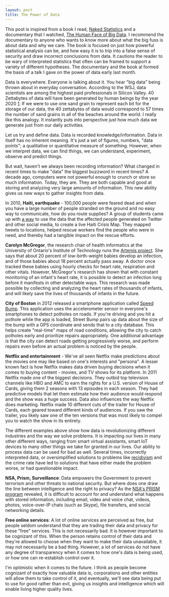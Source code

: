 ```yaml
---
layout: post
title: The Power of Data
---
```


This post is inspired from a book I read, [Naked Statistics](http://books.wwnorton.com/books/Naked-Statistics/) and a documentary that I watched, [The Human Face of Big Data](http://www.imdb.com/title/tt3312100/). I recommend the documentary to anyone who wants to know more about what the big fuss is about data and why we care. The book is focused on just how powerful statistical analysis can be, and how easy it is to trip into a false sense of security and draw incorrect conclusions from data. It cautions the reader to be wary of interpreted statistics that often can be framed to support a variety of different hypotheses. The documentary and the book al formed the basis of a talk I gave on the power of data early last month.

Data is everywhere. Everyone is talking about it. You hear "big data" being thrown about in everyday conversation. According to the WSJ, data scientists are among the highest paid professionals in Silicon Valley. 40 Zettabytes of data will have been generated by human beings by the year 2020 [1](http://www.computerworld.com/article/2493701/data-center/by-2020--there-will-be-5-200-gb-of-data-for-every-person-on-earth.html). If we were to use one sand grain to represent each bit for the storage of our data, the 40 zettabytes of data would correspond to 57 times the number of sand grains in all of the beaches around the world. I really like this analogy. It instantly puts into perspective just how much data we generate just from our daily activities.

Let us try and define data. Data is recorded knowledge/information. 
Data in itself has no inherent meaning. It's just a set of figures, numbers, "data points"; a qualitative or quantitative measure of something. However, when we interpret data, we can find things, we can understand, experiment, observe and predict things.

But wait, haven't we always been recording information? What changed in recent times to make "data" the biggest buzzword in recent times? A decade ago, computers were not powerful enough to crunch or store so much information. Today, they are. They are both capable and good at storing and analyzing very large amounts of information. This new ability gives us new ways to gather insights from data.

In 2010, **Haiti, earthquake** - 100,000 people were feared dead and when you have a large number of people stranded on the ground and no easy way to communicate, how do you route supplies? A group of students came up with [a way](http://voices.nationalgeographic.com/2012/07/02/crisis-mapping-haiti/) to use the data that the affected people generated on Twitter and other social media, to create a live Haiti Crisis Map. They mapped tweets to locations, helped rescue workers find the people who were in need, and thereby had a tangible impact on the rescue efforts. 

**Carolyn McGregor**, the research chair of health informatics at the University of Ontario's Institute of Technology runs the [Artemis project](https://www.australiaunlimited.com/technology/big-data-saving-lives). She says that about 20 percent of low-birth-weight babies develop an infection, and of those babies about 18 percent actually pass away. A doctor once tracked these babies using hourly checks for heart rate, respiration and other vitals. However, McGregor's research has shown that with constant monitoring of an infant's heart rate, it is possible to detect an infection long before it manifests in other detectable ways. This research was made possible by collecting and analyzing the heart rates of thousands of infants, and will likely save the lives of thousands of infants in the future.

**City of Boston** in 2012 released a smartphone application called [Speed Bump](http://www.cnn.com/2012/02/16/tech/street-bump-app-detects-potholes-tells-city-officials/index.html). This application uses the accelerometer sensor in everyone's smartphones to detect potholes on roads. If you're driving and you hit a pothole while the app is loaded, Street Bump pairs up data about the size of the bump with a GPS coordinate and sends that to a city database. This helps create "real-time" maps of road conditions, allowing the city to catch potholes early and prioritize repairs appropriately. One additional advantage is that the city can detect roads getting progressively worse, and perform repairs even before an actual problem is noticed by the people. 

**Netflix and entertainment** - We've all seen Netflix make predictions about the movies one may like based on one's interests and "persona". A lesser known fact is how Netflix makes data driven buying decisions when it comes to buying content - movies, and TV shows for its platform. In 2011 Netflix made one of the biggest decisions. They outbid top television channels like HBO and AMC to earn the rights for a U.S. version of House of Cards, giving them 2 seasons with 13 episodes in each season. They had predictive models that let them estimate how their audience would respond and the show was a huge success. Data also influences the way Netflix does marketing. Netflix made 10 different cuts of the trailer for House of Cards, each geared toward different kinds of audiences. If you saw the trailer, you likely saw one of the ten versions that was most likely to compel you to watch the show in its entirety.

The different examples above show how data is revolutionizing different industries and the way we solve problems. It is impacting our lives in many other different ways, ranging from smart virtual assistants, smart IoT devices to many other things we take for granted in our lives. Our ability to process data can be used for bad as well. Several times, incorrectly interpreted data, or oversimplified solutions to problems like [recidivism](https://www.washingtonpost.com/opinions/big-data-may-be-reinforcing-racial-bias-in-the-criminal-justice-system/2017/02/10/d63de518-ee3a-11e6-9973-c5efb7ccfb0d_story.html) and the crime rate have led to solutions that have either made the problem worse, or had questionable impact. 

**NSA, Prism, Surveillance**: Data empowers the Government to prevent terrorism and other threats to national security. But where does one draw the line between intelligence and the right to privacy? As the [NSA's PRISM program](https://en.wikipedia.org/wiki/PRISM_(surveillance_program)) revealed, it is difficult to account for and understand what happens with stored information, including email, video and voice chat, videos, photos, voice-over-IP chats (such as Skype), file transfers, and social networking details.

**Free online services**: A lot of online services are perceived as free, but people seldom understand that they are trading their data and privacy for these "free" services. This is not necessarily bad. It is however important to be cognizant of this. When the person retains control of their data and they're allowed to choose when they want to make their data unavailable, it may not necessarily be a bad thing. However, a lot of services do not have any degree of transparency when it comes to how one's data is being used, or how one can re-establish control over it. 

I'm optimistic when it comes to the future. I think as people become cognizant of exactly how valuable data is, corporations and other entities will allow them to take control of it, and eventually, we'll see data being put to use for good rather than evil, giving us insights and intelligence which will enable living higher quality lives.